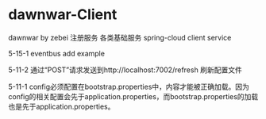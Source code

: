 # dawnwar-Client
dawnwar by zebei
注册服务 各类基础服务
spring-cloud client service

5-15-1 
eventbus add example

5-11-2
通过“POST”请求发送到http://localhost:7002/refresh 刷新配置文件

5-11-1
config必须配置在bootstrap.properties中，内容才能被正确加载。因为config的相关配置会先于application.properties，而bootstrap.properties的加载也是先于application.properties。
